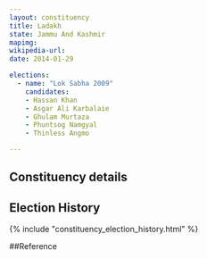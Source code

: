 ```yaml
---
layout: constituency
title: Ladakh
state: Jammu And Kashmir
mapimg: 
wikipedia-url: 
date: 2014-01-29

elections: 
  - name: "Lok Sabha 2009"
    candidates: 
    - Hassan Khan 
    - Asgar Ali Karbalaie 
    - Ghulam Murtaza 
    - Phuntsog Namgyal 
    - Thinless Angmo 

---
```

## Constituency details


## Election History
{% include "constituency_election_history.html" %}

##Reference
